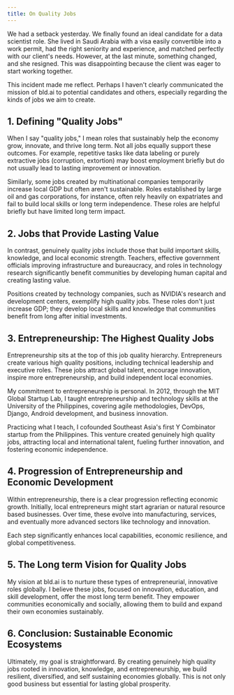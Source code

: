 ```yaml
---
title: On Quality Jobs
---
```


We had a setback yesterday. We finally found an ideal candidate for a data scientist role. She lived in Saudi Arabia with a visa easily convertible into a work permit, had the right seniority and experience, and matched perfectly with our client's needs. However, at the last minute, something changed, and she resigned. This was disappointing because the client was eager to start working together.

This incident made me reflect. Perhaps I haven't clearly communicated the mission of bld.ai to potential candidates and others, especially regarding the kinds of jobs we aim to create.

## 1. Defining "Quality Jobs"

When I say "quality jobs," I mean roles that sustainably help the economy grow, innovate, and thrive long term. Not all jobs equally support these outcomes. For example, repetitive tasks like data labeling or purely extractive jobs (corruption, extortion) may boost employment briefly but do not usually lead to lasting improvement or innovation.

Similarly, some jobs created by multinational companies temporarily increase local GDP but often aren't sustainable. Roles established by large oil and gas corporations, for instance, often rely heavily on expatriates and fail to build local skills or long term independence. These roles are helpful briefly but have limited long term impact.

## 2. Jobs that Provide Lasting Value

In contrast, genuinely quality jobs include those that build important skills, knowledge, and local economic strength. Teachers, effective government officials improving infrastructure and bureaucracy, and roles in technology research significantly benefit communities by developing human capital and creating lasting value.

Positions created by technology companies, such as NVIDIA's research and development centers, exemplify high quality jobs. These roles don't just increase GDP; they develop local skills and knowledge that communities benefit from long after initial investments.

## 3. Entrepreneurship: The Highest Quality Jobs

Entrepreneurship sits at the top of this job quality hierarchy. Entrepreneurs create various high quality positions, including technical leadership and executive roles. These jobs attract global talent, encourage innovation, inspire more entrepreneurship, and build independent local economies.

My commitment to entrepreneurship is personal. In 2012, through the MIT Global Startup Lab, I taught entrepreneurship and technology skills at the University of the Philippines, covering agile methodologies, DevOps, Django, Android development, and business innovation.

Practicing what I teach, I cofounded Southeast Asia's first Y Combinator startup from the Philippines. This venture created genuinely high quality jobs, attracting local and international talent, fueling further innovation, and fostering economic independence.

## 4. Progression of Entrepreneurship and Economic Development

Within entrepreneurship, there is a clear progression reflecting economic growth. Initially, local entrepreneurs might start agrarian or natural resource based businesses. Over time, these evolve into manufacturing, services, and eventually more advanced sectors like technology and innovation.

Each step significantly enhances local capabilities, economic resilience, and global competitiveness.

## 5. The Long term Vision for Quality Jobs

My vision at bld.ai is to nurture these types of entrepreneurial, innovative roles globally. I believe these jobs, focused on innovation, education, and skill development, offer the most long term benefit. They empower communities economically and socially, allowing them to build and expand their own economies sustainably.

## 6. Conclusion: Sustainable Economic Ecosystems

Ultimately, my goal is straightforward. By creating genuinely high quality jobs rooted in innovation, knowledge, and entrepreneurship, we build resilient, diversified, and self sustaining economies globally. This is not only good business but essential for lasting global prosperity.

